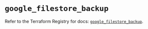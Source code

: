 # `google_filestore_backup`

Refer to the Terraform Registry for docs: [`google_filestore_backup`](https://registry.terraform.io/providers/hashicorp/google-beta/6.36.1/docs/resources/google_filestore_backup).
